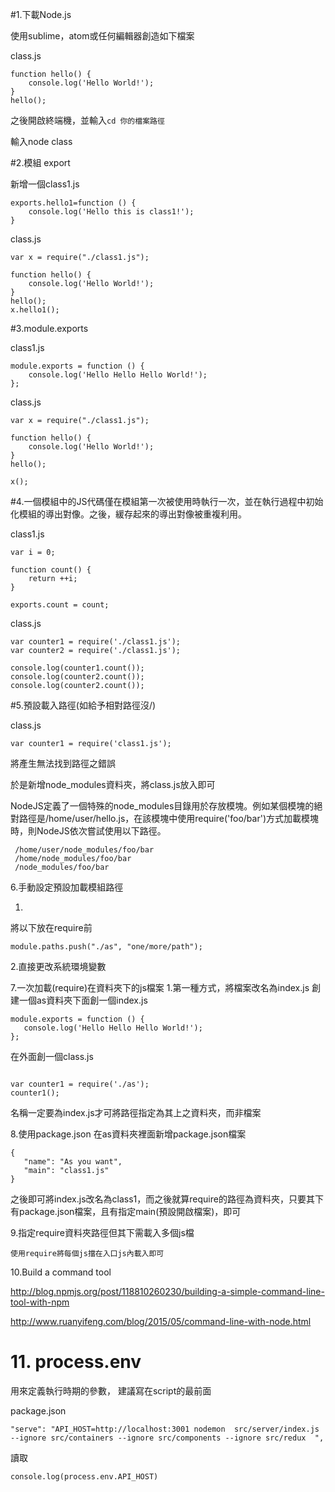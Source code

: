 #1.下載Node.js

使用sublime，atom或任何編輯器創造如下檔案

class.js
```
function hello() {
    console.log('Hello World!');
}
hello();
```
之後開啟終端機，並輸入`cd 你的檔案路徑`

輸入node class

#2.模組
export

新增一個class1.js
```
exports.hello1=function () {
    console.log('Hello this is class1!');
}

```
class.js
```
var x = require("./class1.js");

function hello() {
    console.log('Hello World!');
}
hello();
x.hello1();
```
#3.module.exports

class1.js
```
module.exports = function () {
    console.log('Hello Hello Hello World!');
};
```

class.js
```
var x = require("./class1.js");

function hello() {
    console.log('Hello World!');
}
hello();

x();
```

#4.一個模組中的JS代碼僅在模組第一次被使用時執行一次，並在執行過程中初始化模組的導出對像。之後，緩存起來的導出對像被重複利用。

class1.js
```
var i = 0;

function count() {
    return ++i;
}

exports.count = count;
```
class.js
```
var counter1 = require('./class1.js');
var counter2 = require('./class1.js');

console.log(counter1.count());
console.log(counter2.count());
console.log(counter2.count());
```
#5.預設載入路徑(如給予相對路徑沒/)

class.js
```
var counter1 = require('class1.js');
```
將產生無法找到路徑之錯誤

於是新增node_modules資料夾，將class.js放入即可


NodeJS定義了一個特殊的node_modules目錄用於存放模塊。例如某個模塊的絕對路徑是/home/user/hello.js，在該模塊中使用require('foo/bar')方式加載模塊時，則NodeJS依次嘗試使用以下路徑。
```
 /home/user/node_modules/foo/bar
 /home/node_modules/foo/bar
 /node_modules/foo/bar
```

6.手動設定預設加載模組路徑

1.
將以下放在require前
```
module.paths.push("./as", "one/more/path");
```
2.直接更改系統環境變數


7.一次加載(require)在資料夾下的js檔案
 1.第一種方式，將檔案改名為index.js
 創建一個as資料夾下面創一個index.js
 ```
 module.exports = function () {
    console.log('Hello Hello Hello World!');
};
 
 ```
 在外面創一個class.js
 ```
 
var counter1 = require('./as');
 counter1();
 ```
 名稱一定要為index.js才可將路徑指定為其上之資料夾，而非檔案
 
 8.使用package.json
 在as資料夾裡面新增package.json檔案
 ```
 {
    "name": "As you want",
    "main": "class1.js"
}
 ```
 之後即可將index.js改名為class1，而之後就算require的路徑為資料夾，只要其下有package.json檔案，且有指定main(預設開啟檔案)，即可
 
 9.指定require資料夾路徑但其下需載入多個js檔
 ```
 使用require將每個js擋在入口js內載入即可
 ```
 
 10.Build a command tool
 
 http://blog.npmjs.org/post/118810260230/building-a-simple-command-line-tool-with-npm
 
 http://www.ruanyifeng.com/blog/2015/05/command-line-with-node.html
 
 
# 11. process.env
 
 用來定義執行時期的參數，
 建議寫在script的最前面
 
 package.json
 
 ```
 "serve": "API_HOST=http://localhost:3001 nodemon  src/server/index.js  --ignore src/containers --ignore src/components --ignore src/redux  ",
 ```
 
 讀取
 
 
 ```
console.log(process.env.API_HOST)
 ```